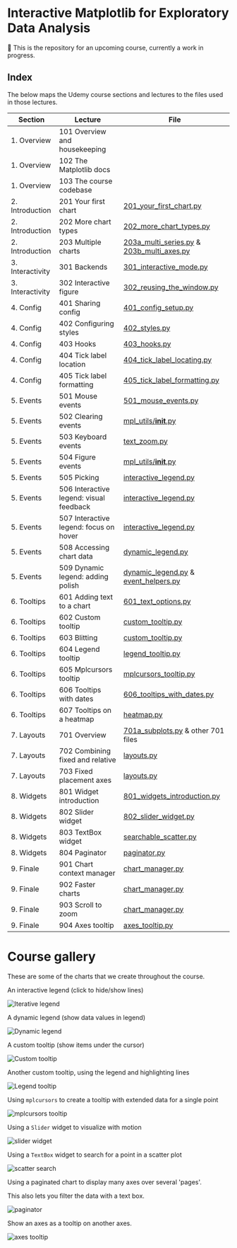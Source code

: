 # Interactive Matplotlib for Exploratory Data Analysis

🚧 This is the repository for an upcoming course, currently a work in progress.

## Index

The below maps the Udemy course sections and lectures to the files used in those lectures.

| Section          | Lecture                                 | File                                                                                                    |
|------------------|-----------------------------------------|---------------------------------------------------------------------------------------------------------|
| 1. Overview      | 101 Overview and housekeeping           |                                                                                                         |
| 1. Overview      | 102 The Matplotlib docs                 |                                                                                                         |
| 1. Overview      | 103 The course codebase                 |                                                                                                         |
| 2. Introduction  | 201 Your first chart                    | [201_your_first_chart.py](./demos/201_your_first_chart.py)                                              |
| 2. Introduction  | 202 More chart types                    | [202_more_chart_types.py](./demos/202_more_chart_types.py)                                              |
| 2. Introduction  | 203 Multiple charts                     | [203a_multi_series.py](./demos/203a_multi_series.py) & [203b_multi_axes.py](./demos/203b_multi_axes.py) |
| 3. Interactivity | 301 Backends                            | [301_interactive_mode.py](./demos/301_interactive_mode.py)                                              |
| 3. Interactivity | 302 Interactive figure                  | [302_reusing_the_window.py](./demos/302_reusing_the_window.py)                                          |
| 4. Config        | 401 Sharing config                      | [401_config_setup.py](./demos/401_config_setup.py)                                                      |
| 4. Config        | 402 Configuring styles                  | [402_styles.py](./demos/402_styles.py)                                                                  |
| 4. Config        | 403 Hooks                               | [403_hooks.py](./demos/403_hooks.py)                                                                    |
| 4. Config        | 404 Tick label location                 | [404_tick_label_locating.py](./demos/404_tick_label_locating.py)                                        |
| 4. Config        | 405 Tick label formatting               | [405_tick_label_formatting.py](./demos/405_tick_label_formatting.py)                                    |
| 5. Events        | 501 Mouse events                        | [501_mouse_events.py](./demos/501_mouse_events.py)                                                      |
| 5. Events        | 502 Clearing events                     | [mpl_utils/__init__.py](./mpl_utils/__init__.py)                                                        |
| 5. Events        | 503 Keyboard events                     | [text_zoom.py](./mpl_utils/text_zoom.py)                                                                |
| 5. Events        | 504 Figure events                       | [mpl_utils/__init__.py](./mpl_utils/__init__.py)                                                        |
| 5. Events        | 505 Picking                             | [interactive_legend.py](./mpl_utils/interactive_legend.py)                                              |
| 5. Events        | 506 Interactive legend: visual feedback | [interactive_legend.py](./mpl_utils/interactive_legend.py)                                              |
| 5. Events        | 507 Interactive legend: focus on hover  | [interactive_legend.py](./mpl_utils/interactive_legend.py)                                              |
| 5. Events        | 508 Accessing chart data                | [dynamic_legend.py](./mpl_utils/dynamic_legend.py)                                                      |
| 5. Events        | 509 Dynamic legend: adding polish       | [dynamic_legend.py](./mpl_utils/dynamic_legend.py) & [event_helpers.py](./mpl_utils/event_helpers.py)   |
| 6. Tooltips      | 601 Adding text to a chart              | [601_text_options.py](./demos/601_text_options.py)                                                      |
| 6. Tooltips      | 602 Custom tooltip                      | [custom_tooltip.py](./mpl_utils/custom_tooltip.py)                                                      |
| 6. Tooltips      | 603 Blitting                            | [custom_tooltip.py](./mpl_utils/custom_tooltip.py)                                                      |
| 6. Tooltips      | 604 Legend tooltip                      | [legend_tooltip.py](./mpl_utils/legend_tooltip.py)                                                      |
| 6. Tooltips      | 605 Mplcursors tooltip                  | [mplcursors_tooltip.py](./mpl_utils/mplcursors_tooltip.py)                                              |
| 6. Tooltips      | 606 Tooltips with dates                 | [606_tooltips_with_dates.py](./demos/606_tooltips_with_dates.py)                                        |
| 6. Tooltips      | 607 Tooltips on a heatmap               | [heatmap.py](./mpl_utils/charts/heatmap.py)                                                             |
| 7. Layouts       | 701 Overview                            | [701a_subplots.py](./demos/701a_subplots.py) & other 701 files                                          |
| 7. Layouts       | 702 Combining fixed and relative        | [layouts.py](./mpl_utils/layouts.py)                                                                    |
| 7. Layouts       | 703 Fixed placement axes                | [layouts.py](./mpl_utils/layouts.py)                                                                    |
| 8. Widgets       | 801 Widget introduction                 | [801_widgets_introduction.py](./demos/801_widgets_introduction.py)                                      |
| 8. Widgets       | 802 Slider widget                       | [802_slider_widget.py](./demos/802_slider_widget.py)                                                    |
| 8. Widgets       | 803 TextBox widget                      | [searchable_scatter.py](./mpl_utils/charts/searchable_scatter.py)                                       |
| 8. Widgets       | 804 Paginator                           | [paginator.py](./mpl_utils/charts/paginator.py)                                                         |
| 9. Finale        | 901 Chart context manager               | [chart_manager.py](./mpl_utils/chart_manager.py)                                                        |
| 9. Finale        | 902 Faster charts                       | [chart_manager.py](./mpl_utils/chart_manager.py)                                                        |
| 9. Finale        | 903 Scroll to zoom                      | [chart_manager.py](./mpl_utils/chart_manager.py)                                                        |
| 9. Finale        | 904 Axes tooltip                        | [axes_tooltip.py](./mpl_utils/charts/axes_tooltip.py)                                                   |

# Course gallery

These are some of the charts that we create throughout the course.

An interactive legend (click to hide/show lines)

![Iterative legend](gallery/505_interactive_legend.png)

A dynamic legend (show data values in legend)

![Dynamic legend](gallery/508_dynamic_legend.png)

A custom tooltip (show items under the cursor)

![Custom tooltip](gallery/602_custom_tooltip.png)

Another custom tooltip, using the legend and highlighting lines

![Legend tooltip](gallery/604_legend_tooltip.png)

Using `mplcursors` to create a tooltip with extended data for a single point

![mplcursors tooltip](gallery/605_mplcursors_tooltip.png)

Using a `Slider` widget to visualize with motion

![slider widget](gallery/802_slider_widget.png)

Using a `TextBox` widget to search for a point in a scatter plot

![scatter search](gallery/803_scatter_search.png)

Using a paginated chart to display many axes over several 'pages'. 

This also lets you filter the data with a text box.

![paginator](gallery/804_paginator.png)

Show an axes as a tooltip on another axes.

![axes tooltip](gallery/904_axes_tooltips.png)
